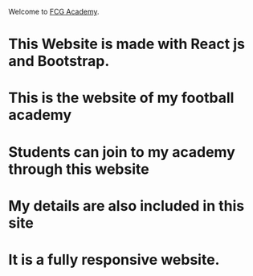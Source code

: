 Welcome to [FCG Academy](https://fcg-academy.web.app/).

# This Website is made with React js and Bootstrap.
# This is the website of my football academy
# Students can join to my academy through this website
# My details are also included in this site
# It is a fully responsive website.